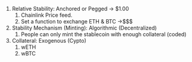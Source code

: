 1. Relative Stability: Anchored or Pegged -> $1.00
   1. Chainlink Price feed.
   2. Set a function to exchange ETH & BTC ->$$$
2. Stability Mechanism (Minting): Algorithmic (Decentralized)
   1. People can only mint the stablecoin with enough collateral (coded)
3. Collateral: Exogenous (Cypto)
   1. wETH
   2. wBTC